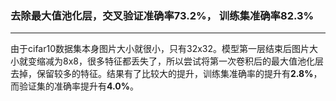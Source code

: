 ### 去除最大值池化层，交叉验证准确率73.2%， 训练集准确率82.3%
---
由于cifar10数据集本身图片大小就很小，只有32x32。模型第一层结束后图片大小就变缩减为8x8，很多特征都丢失了，所以尝试将第一次卷积后的最大值池化层去掉，保留较多的特征。结果有了比较大的提升，训练集准确率的提升有**2.8%**，而验证集的准确率提升有**4.0%**。